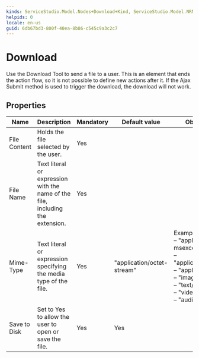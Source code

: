 ```yaml
---
kinds: ServiceStudio.Model.Nodes+Download+Kind, ServiceStudio.Model.NRNodes+Download+Kind
helpids: 0
locale: en-us
guid: 6db67bd3-800f-40ea-8b86-c545c9a3c2c7
---
```


# Download

Use the Download Tool to send a file to a user. This is an element that ends the action flow, so it is not possible to define new actions after it. If the Ajax Submit method is used to trigger the download, the download will not work.

## Properties

<table markdown="1">
<thead>
<tr>
<th>Name</th>
<th>Description</th>
<th>Mandatory</th>
<th>Default value</th>
<th>Observations</th>
</tr>
</thead>
<tbody>
<tr>
<td title="File Content">File Content</td>
<td>Holds the file selected by the user.</td>
<td>Yes</td>
<td></td>
<td></td>
</tr>
<tr>
<td title="File Name">File Name</td>
<td>Text literal or expression with the name of the file, including the extension.</td>
<td>Yes</td>
<td></td>
<td></td>
</tr>
<tr>
<td title="Mime-Type">Mime-Type</td>
<td>Text literal or expression specifying the media type of the file.</td>
<td>Yes</td>
<td>"application/octet-stream"</td>
<td>Example values:<br/>
– "application/x-msexcel";<br/>
– "application/msword";<br/>
– "application/pdf";<br/>
– "image/gif";<br/>
– "text/html";<br/>
– "video/avi";<br/>
– "audio/wav".</td>
</tr>
<tr>
<td title="Save to Disk">Save to Disk</td>
<td>Set to Yes to allow the user to open or save the file.</td>
<td>Yes</td>
<td>Yes</td>
<td></td>
</tr>
</tbody>
</table>

